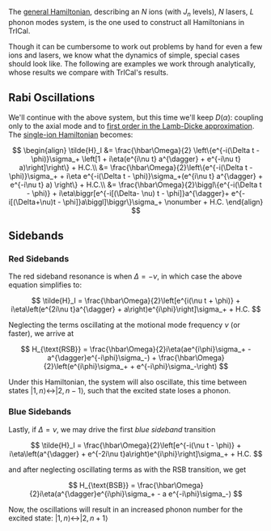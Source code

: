 The [general Hamiltonian](/explanation/hamiltonian_construction/derivation#eqn:general_hamiltonian), describing an $N$ ions (with $J_n$ levels), $N$ lasers, $L$ phonon modes system, is the one used to construct all Hamiltonians in TrICal.

Though it can be cumbersome to work out problems by hand for even a few ions and lasers, we know what the dynamics of simple, special cases should look like. The following are examples we work through analytically, whose results we compare with TrICal's results.

## Rabi Oscillations

We'll continue with the above system, but this time we'll keep $D(\alpha)$: coupling only to the axial mode and to [first order in the Lamb-Dicke approximation](/explanation/approximations/lamb_dicke#eqn:first_order_lamb_dicke). The [single-ion Hamiltonian](/explanation/hamiltonian_construction/derivation#eqn:single_ion_hamiltonian) becomes:

$$
    \begin{align}
    \tilde{H}_I &= \frac{\hbar\Omega}{2} \left\{e^{-i(\Delta t - \phi)}\sigma_+ \left[1 + i\eta(e^{i\nu t} a^{\dagger} + e^{-i\nu t} a)\right]\right\} + H.C.\\
    &= \frac{\hbar\Omega}{2}\left\{e^{-i(\Delta t - \phi)}\sigma_+ + i\eta e^{-i(\Delta t - \phi)}\sigma_+(e^{i\nu t} a^{\dagger} + e^{-i\nu t} a) \right\} + H.C.\\
    &= \frac{\hbar\Omega}{2}\biggl\{e^{-i(\Delta t - \phi)} + i\eta\biggr[e^{-i[(\Delta- \nu) t - \phi]}a^{\dagger}+ e^{-i[(\Delta+\nu)t - \phi]}a\biggl]\biggr\}\sigma_+  \nonumber + H.C.
    \end{align}
$$

## Sidebands

### Red Sidebands

The red sideband resonance is when $\Delta = -\nu$, in which case the above equation simplifies to:

$$
    \tilde{H}_I = \frac{\hbar\Omega}{2}\left[e^{i(\nu t + \phi)} + i\eta\left(e^{2i\nu t}a^{\dagger} + a\right)e^{i\phi}\right]\sigma_+ + H.C.
$$

Neglecting the terms oscillating at the motional mode frequency $\nu$ (or faster), we arrive at

$$
    H_{\text{RSB}} = \frac{\hbar\Omega}{2}i\eta(ae^{i\phi}\sigma_+ - a^{\dagger}e^{-i\phi}\sigma_-) + \frac{\hbar\Omega}{2}\left(e^{i\phi}\sigma_+ + e^{-i\phi}\sigma_-\right)
$$

Under this Hamiltonian, the system will also oscillate, this time between states $|1, n\rangle \leftrightarrow |2, n-1\rangle$, such that the excited state loses a phonon.

### Blue Sidebands

Lastly, if $\Delta = \nu$, we may drive the first _blue sideband_ transition

$$
    \tilde{H}_I = \frac{\hbar\Omega}{2}\left[e^{-i(\nu t - \phi)} + i\eta\left(a^{\dagger} + e^{-2i\nu t}a\right)e^{i\phi}\right]\sigma_+ + H.C.
$$

and after neglecting oscillating terms as with the RSB transition, we get

$$
    H_{\text{BSB}} = \frac{\hbar\Omega}{2}i\eta(a^{\dagger}e^{i\phi}\sigma_+ - a e^{-i\phi}\sigma_-)
$$

Now, the oscillations will result in an increased phonon number for the excited state: $|1, n\rangle \leftrightarrow |2, n+1 \rangle$
